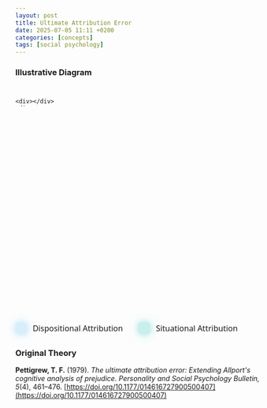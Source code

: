 ```yaml
---
layout: post
title: Ultimate Attribution Error
date: 2025-07-05 11:11 +0200
categories: [concepts]
tags: [social psychology]
---
```


### Illustrative Diagram

<style>
  :root {
    --color-dispositional: rgba(135, 206, 250, 0.3);
    --color-dispositional-shadow: rgba(135, 206, 250, 0.6);

    --color-situational: rgba(72, 209, 204, 0.3);
    --color-situational-shadow: rgba(72, 209, 204, 0.6);
  }

  .uae-container {
    max-width: 600px;
    margin: 2em auto;
    font-family: 'Segoe UI', Tahoma, Geneva, Verdana, sans-serif;
  }

  .uae-table {
    display: grid;
    grid-template-columns: 110px 1fr 1fr;
    grid-template-rows: 45px 200px 200px;
    border-radius: 12px;
    overflow: hidden;
    user-select: none;
    background: transparent;
  }

  .uae-table > div {
    padding: 0;
    font-weight: 600;
    font-size: 1rem;
    text-align: center;
    background: transparent;
    display: flex;
    justify-content: center;
    align-items: center;
    padding: 1.5em;
  }

  .header-cell,
  .axis-label {
    font-weight: 700;
    font-size: 1.1rem;
    user-select: text;
    color: var(--text-light);
    transition: color 0.3s ease;
  }

  .quadrant {
    border: 2px solid transparent;
    border-radius: 10px;
    padding: 0;
    box-shadow: inset 0 0 20px;
    font-weight: 600;
  }

  .quadrant.dispositional {
    background-color: var(--color-dispositional);
    box-shadow: inset 0 0 20px var(--color-dispositional-shadow);
    color: var(--color-dispositional-text);
    border-color: var(--color-dispositional-text);
  }

  .quadrant.situational {
    background-color: var(--color-situational);
    box-shadow: inset 0 0 20px var(--color-situational-shadow);
    color: var(--color-situational-text);
    border-color: var(--color-situational-text);
  }

  .uae-table > div:not(.quadrant) {
    border: none;
  }

  .legend {
    margin-top: 1.5em;
    display: flex;
    gap: 2em;
    justify-content: flex-start;
    font-size: 1rem;
    color: var(--text-light);
    transition: color 0.3s ease;
  }

  .legend-item {
    display: flex;
    align-items: center;
    gap: 0.7em;
    user-select: none;
  }

  .legend-color {
    width: 24px;
    height: 24px;
    border-radius: 6px;
  }

  .legend-dispositional {
    background-color: var(--color-dispositional);
    box-shadow: 0 0 15px var(--color-dispositional-shadow);
    border: 2px solid var(--color-dispositional-text);
  }

  .legend-situational {
    background-color: var(--color-situational);
    box-shadow: 0 0 15px var(--color-situational-shadow);
    border: 2px solid var(--color-situational-text);
  }

  @media (prefers-color-scheme: dark) {
    .header-cell,
    .axis-label,
    .legend {
      color: var(--text-dark);
    }
  }
</style>

<div class="uae-container" role="region" aria-label="Ultimate Attribution Error quadrant chart">
  <div class="uae-table" aria-describedby="legend">
    
    <div></div>
    <div class="header-cell" tabindex="0">Ingroup</div>
    <div class="header-cell" tabindex="0">Outgroup</div>

    <div class="axis-label" tabindex="0">Positive Behavior</div>
    <div class="quadrant dispositional" tabindex="0">
      Our character:<br>typical for us
    </div>
    <div class="quadrant situational" tabindex="0">
      Exceptional case or external circumstances:<br>atypical for them
    </div>

    <div class="axis-label" tabindex="0">Negative Behavior</div>
    <div class="quadrant situational" tabindex="0">
      External circumstances:<br>atypical for us
    </div>
    <div class="quadrant dispositional" tabindex="0">
      Their character:<br>typical for them
    </div>
  </div>

  <div id="legend" class="legend" aria-label="Attribution legend">
    <div class="legend-item">
      <div class="legend-color legend-dispositional"></div>
      <span>Dispositional Attribution</span>
    </div>
    <div class="legend-item">
      <div class="legend-color legend-situational"></div>
      <span>Situational Attribution</span>
    </div>
  </div>
</div>
      
### Original Theory

**Pettigrew, T. F.** (1979). *The ultimate attribution error: Extending Allport's cognitive analysis of prejudice*. _Personality and Social Psychology Bulletin, 5_(4), 461–476. [https://doi.org/10.1177/014616727900500407](https://doi.org/10.1177/014616727900500407)
